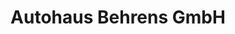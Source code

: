 ---
title: "Autohaus Behrens GmbH"
url: /braunschweig/autohaus-behrens-gmbh/
shop: Autowerkstatt
---